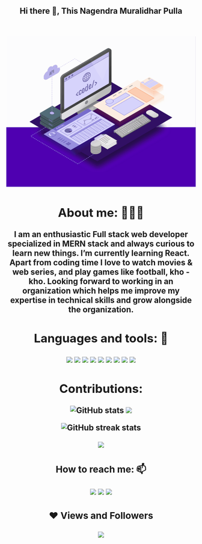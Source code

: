

<h2 align="center"> Hi there 👋, This Nagendra Muralidhar Pulla <h2>



  
 
  <div>

 <br>
    <div align="center">
 <img  height= 400px  src="https://github.com/nag-murali/nag-murali/blob/main/images/web-development.gif" />
    </div>
 
 <h2 align="center">About me: 👨🏽‍💻</h2>

 <p align= "center">I am an enthusiastic Full stack web developer  specialized in MERN stack and always curious to learn new things.  I’m currently learning  React. Apart from coding time I love to watch movies & web series, and play  games like football, kho - kho. Looking forward to working in an organization which helps me  improve my expertise in technical skills and grow alongside the organization. </p>

<h2 align="center">Languages and tools: 🧰</h2>

<div align="center">
<p>
  
<!--     <img src="https://img.shields.io/badge/Git-F05032?style=for-the-badge&logo=git&logoColor=white" /> -->
  <img src="https://img.shields.io/badge/HTML5-E34F26?style=for-the-badge&logo=html5&logoColor=white" />
  <img src="https://img.shields.io/badge/CSS3-1572B6?style=for-the-badge&logo=css3&logoColor=white" />
  <img src="https://img.shields.io/badge/JavaScript-323330?style=for-the-badge&logo=javascript&logoColor=F7DF1E" />
  <img src="https://img.shields.io/badge/Node.js-339933?style=for-the-badge&logo=nodedotjs&logoColor=white" />
  <img src="https://img.shields.io/badge/Express.js-000000?style=for-the-badge&logo=express&logoColor=white" />
  <img src="https://img.shields.io/badge/MongoDB-4EA94B?style=for-the-badge&logo=mongodb&logoColor=white" />
  <img src="https://img.shields.io/badge/redis-%23DD0031.svg?&style=for-the-badge&logo=redis&logoColor=white" />
  <img src="https://img.shields.io/badge/React-20232A?style=for-the-badge&logo=react&logoColor=61DAFB" />
  <img src="https://img.shields.io/badge/Redux-593D88?style=for-the-badge&logo=redux&logoColor=white" />
</p>
</div>



<h2 align= "center"> Contributions: </h2>

    

   <div align="center">
  
![GitHub stats](https://github-readme-stats.vercel.app/api?username=nag-murali&show_icons=true) 
![](https://github-readme-stats.vercel.app/api?username=nag-murali&theme=github_dark_dimmed&hide_border=false&include_all_commits=false&count_private=false)<br/>
  
 </div>
 
 <div align="center">
   
 ![GitHub streak stats](https://github-readme-streak-stats.herokuapp.com/?user=nag-murali)
     </div>
      
 <div align="center">
<img  src="https://github-readme-stats.vercel.app/api/top-langs/?username=nag-murali&layout=compact&theme=vue&hide_border=true" />
   </div>

<h3 align="center">How to reach me: 📫</h3>
<div align="center" display="flex">
  <a target="_blank" href="https://www.linkedin.com/in/nagendra-muralidhar-pulla-0a836a21b/"> <img src="https://img.shields.io/badge/LinkedIn-0077B5?style=for-the-badge&logo=linkedin&logoColor=white" /></a>
  <a target="_blank" href="mailto: nagmurali96@gmail.com"><img src="https://img.shields.io/badge/Gmail-D14836?style=for-the-badge&logo=gmail&logoColor=white" /></a>
  <a target="_blank" href="https://github.com/nag-murali"><img src="https://img.shields.io/badge/GitHub-100000?style=for-the-badge&logo=github&logoColor=white" /></a>
</div>

 <h3 align= "center"> ❤ Views and Followers </h3>
<a href="https://github.com/Meghna-DAS/github-profile-views-counter">
 <div align="center">
    <img  src="https://komarev.com/ghpvc/?username=nag-murali">
   </div>

 
<!-- ![Visitor Count](https://profile-counter.glitch.me/{nag-murali}/count.svg) -->
